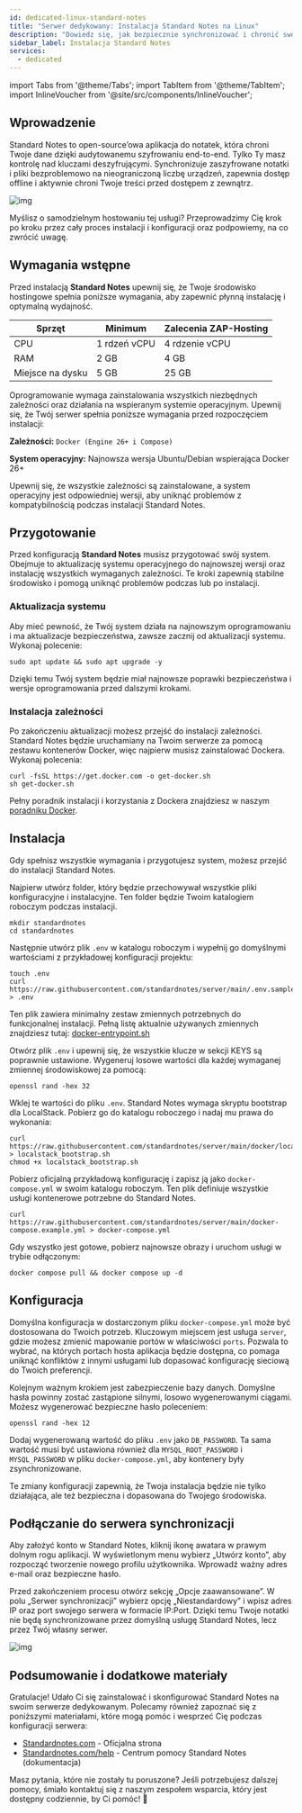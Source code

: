 ```yaml
---
id: dedicated-linux-standard-notes
title: "Serwer dedykowany: Instalacja Standard Notes na Linux"
description: "Dowiedz się, jak bezpiecznie synchronizować i chronić swoje notatki na różnych urządzeniach dzięki samodzielnemu hostowaniu Standard Notes → Sprawdź teraz"
sidebar_label: Instalacja Standard Notes
services:
  - dedicated
---
```


import Tabs from '@theme/Tabs';
import TabItem from '@theme/TabItem';
import InlineVoucher from '@site/src/components/InlineVoucher';

## Wprowadzenie

Standard Notes to open-source’owa aplikacja do notatek, która chroni Twoje dane dzięki audytowanemu szyfrowaniu end-to-end. Tylko Ty masz kontrolę nad kluczami deszyfrującymi. Synchronizuje zaszyfrowane notatki i pliki bezproblemowo na nieograniczoną liczbę urządzeń, zapewnia dostęp offline i aktywnie chroni Twoje treści przed dostępem z zewnątrz.

![img](https://screensaver01.zap-hosting.com/index.php/s/b6ZpyKJGny5qAon/preview)

Myślisz o samodzielnym hostowaniu tej usługi? Przeprowadzimy Cię krok po kroku przez cały proces instalacji i konfiguracji oraz podpowiemy, na co zwrócić uwagę.

<InlineVoucher />

## Wymagania wstępne

Przed instalacją **Standard Notes** upewnij się, że Twoje środowisko hostingowe spełnia poniższe wymagania, aby zapewnić płynną instalację i optymalną wydajność.

| Sprzęt    | Minimum      | Zalecenia ZAP-Hosting    |
| --------- | ------------ | ------------------------ |
| CPU       | 1 rdzeń vCPU | 4 rdzenie vCPU           |
| RAM       | 2 GB         | 4 GB                     |
| Miejsce na dysku | 5 GB   | 25 GB                    |

Oprogramowanie wymaga zainstalowania wszystkich niezbędnych zależności oraz działania na wspieranym systemie operacyjnym. Upewnij się, że Twój serwer spełnia poniższe wymagania przed rozpoczęciem instalacji:

**Zależności:** `Docker (Engine 26+ i Compose)`

**System operacyjny:** Najnowsza wersja Ubuntu/Debian wspierająca Docker 26+

Upewnij się, że wszystkie zależności są zainstalowane, a system operacyjny jest odpowiedniej wersji, aby uniknąć problemów z kompatybilnością podczas instalacji Standard Notes.

## Przygotowanie

Przed konfiguracją **Standard Notes** musisz przygotować swój system. Obejmuje to aktualizację systemu operacyjnego do najnowszej wersji oraz instalację wszystkich wymaganych zależności. Te kroki zapewnią stabilne środowisko i pomogą uniknąć problemów podczas lub po instalacji.

### Aktualizacja systemu
Aby mieć pewność, że Twój system działa na najnowszym oprogramowaniu i ma aktualizacje bezpieczeństwa, zawsze zacznij od aktualizacji systemu. Wykonaj polecenie:

```
sudo apt update && sudo apt upgrade -y
```

Dzięki temu Twój system będzie miał najnowsze poprawki bezpieczeństwa i wersje oprogramowania przed dalszymi krokami.

### Instalacja zależności
Po zakończeniu aktualizacji możesz przejść do instalacji zależności. Standard Notes będzie uruchamiany na Twoim serwerze za pomocą zestawu kontenerów Docker, więc najpierw musisz zainstalować Dockera. Wykonaj polecenia:

```
curl -fsSL https://get.docker.com -o get-docker.sh
sh get-docker.sh
```

Pełny poradnik instalacji i korzystania z Dockera znajdziesz w naszym [poradniku Docker](vserver-linux-docker.md).

## Instalacja

Gdy spełnisz wszystkie wymagania i przygotujesz system, możesz przejść do instalacji Standard Notes.

Najpierw utwórz folder, który będzie przechowywał wszystkie pliki konfiguracyjne i instalacyjne. Ten folder będzie Twoim katalogiem roboczym podczas instalacji.

```
mkdir standardnotes
cd standardnotes
```

Następnie utwórz plik `.env` w katalogu roboczym i wypełnij go domyślnymi wartościami z przykładowej konfiguracji projektu:

```
touch .env
curl https://raw.githubusercontent.com/standardnotes/server/main/.env.sample > .env
```

Ten plik zawiera minimalny zestaw zmiennych potrzebnych do funkcjonalnej instalacji. Pełną listę aktualnie używanych zmiennych znajdziesz tutaj: [docker-entrypoint.sh](https://github.com/standardnotes/server/blob/main/docker/docker-entrypoint.sh)

Otwórz plik `.env` i upewnij się, że wszystkie klucze w sekcji KEYS są poprawnie ustawione. Wygeneruj losowe wartości dla każdej wymaganej zmiennej środowiskowej za pomocą:

```
openssl rand -hex 32
```

Wklej te wartości do pliku `.env`. Standard Notes wymaga skryptu bootstrap dla LocalStack. Pobierz go do katalogu roboczego i nadaj mu prawa do wykonania:

```shell
curl https://raw.githubusercontent.com/standardnotes/server/main/docker/localstack_bootstrap.sh > localstack_bootstrap.sh
chmod +x localstack_bootstrap.sh
```

Pobierz oficjalną przykładową konfigurację i zapisz ją jako `docker-compose.yml` w swoim katalogu roboczym. Ten plik definiuje wszystkie usługi kontenerowe potrzebne do Standard Notes.

```
curl https://raw.githubusercontent.com/standardnotes/server/main/docker-compose.example.yml > docker-compose.yml
```

Gdy wszystko jest gotowe, pobierz najnowsze obrazy i uruchom usługi w trybie odłączonym:

```
docker compose pull && docker compose up -d
```

## Konfiguracja

Domyślna konfiguracja w dostarczonym pliku `docker-compose.yml` może być dostosowana do Twoich potrzeb. Kluczowym miejscem jest usługa `server`, gdzie możesz zmienić mapowanie portów w właściwości `ports`. Pozwala to wybrać, na których portach hosta aplikacja będzie dostępna, co pomaga uniknąć konfliktów z innymi usługami lub dopasować konfigurację sieciową do Twoich preferencji.

Kolejnym ważnym krokiem jest zabezpieczenie bazy danych. Domyślne hasła powinny zostać zastąpione silnymi, losowo wygenerowanymi ciągami. Możesz wygenerować bezpieczne hasło poleceniem:

```
openssl rand -hex 12
```

Dodaj wygenerowaną wartość do pliku `.env` jako `DB_PASSWORD`. Ta sama wartość musi być ustawiona również dla `MYSQL_ROOT_PASSWORD` i `MYSQL_PASSWORD` w pliku `docker-compose.yml`, aby kontenery były zsynchronizowane.

Te zmiany konfiguracji zapewnią, że Twoja instalacja będzie nie tylko działająca, ale też bezpieczna i dopasowana do Twojego środowiska.

## Podłączanie do serwera synchronizacji

Aby założyć konto w Standard Notes, kliknij ikonę awatara w prawym dolnym rogu aplikacji. W wyświetlonym menu wybierz „Utwórz konto”, aby rozpocząć tworzenie nowego profilu użytkownika. Wprowadź ważny adres e-mail oraz bezpieczne hasło.

Przed zakończeniem procesu otwórz sekcję „Opcje zaawansowane”. W polu „Serwer synchronizacji” wybierz opcję „Niestandardowy” i wpisz adres IP oraz port swojego serwera w formacie IP:Port. Dzięki temu Twoje notatki nie będą synchronizowane przez domyślną usługę Standard Notes, lecz przez Twój własny serwer.

![img](https://screensaver01.zap-hosting.com/index.php/s/tpsFzSQEokP9xit/download)

## Podsumowanie i dodatkowe materiały

Gratulacje! Udało Ci się zainstalować i skonfigurować Standard Notes na swoim serwerze dedykowanym. Polecamy również zapoznać się z poniższymi materiałami, które mogą pomóc i wesprzeć Cię podczas konfiguracji serwera:

- [Standardnotes.com](https://standardnotes.com/) - Oficjalna strona
- [Standardnotes.com/help](https://standardnotes.com/help) - Centrum pomocy Standard Notes (dokumentacja)

Masz pytania, które nie zostały tu poruszone? Jeśli potrzebujesz dalszej pomocy, śmiało kontaktuj się z naszym zespołem wsparcia, który jest dostępny codziennie, by Ci pomóc! 🙂